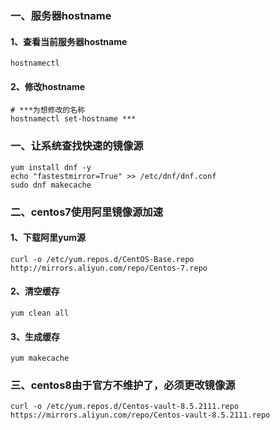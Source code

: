 ### 一、服务器hostname
#### 1、查看当前服务器hostname
``` shell
hostnamectl
```
#### 2、修改hostname
``` shell
# ***为想修改的名称
hostnamectl set-hostname *** 
```

### 一、让系统查找快速的镜像源
``` shell
yum install dnf -y
echo "fastestmirror=True" >> /etc/dnf/dnf.conf
sudo dnf makecache
```

### 二、centos7使用阿里镜像源加速
#### 1、下载阿里yum源
``` shell
curl -o /etc/yum.repos.d/CentOS-Base.repo http://mirrors.aliyun.com/repo/Centos-7.repo
```
#### 2、清空缓存
``` shell
yum clean all
```
#### 3、生成缓存
``` shell
yum makecache
```

### 三、centos8由于官方不维护了，必须更改镜像源
``` shell
curl -o /etc/yum.repos.d/Centos-vault-8.5.2111.repo https://mirrors.aliyun.com/repo/Centos-vault-8.5.2111.repo
```